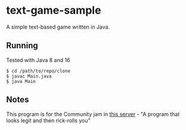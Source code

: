 # text-game-sample
A simple text-based game written in Java.

## Running
Tested with Java 8 and 16
```console
$ cd /path/to/repo/clone
$ javac Main.java
$ java Main
```

## Notes
This program is for the Community jam in [this server](https://join.javadiscord.net) - "A program that looks legit and then rick-rolls you"

